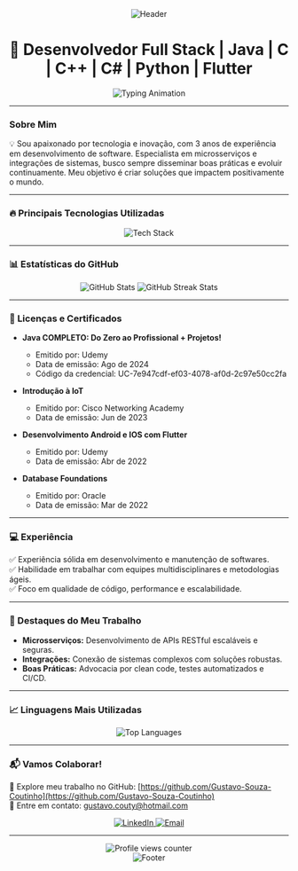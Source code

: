 <div align="center">
  <img src="https://capsule-render.vercel.app/api?type=waving&color=0:1D2671,100:C33764&height=200&section=header&text=Gustavo%20Coutinho&fontSize=50&fontAlignY=35&animation=fadeIn" alt="Header"/>
</div>

<h1 align="center">🚀 Desenvolvedor Full Stack | Java | C | C++ | C# | Python | Flutter</h1>

<div align="center">
  <img src="https://readme-typing-svg.demolab.com?font=Fira+Code&weight=600&size=22&pause=1000&color=F7B801&width=600&lines=Especialista+em+Microsserviços+%26+Integrações;3+anos+de+experiência+em+desenvolvimento;Advogado+de+Boas+Práticas;Evolução+Contínua+%26+Inovação" alt="Typing Animation"/>
</div>

---

### Sobre Mim

💡 Sou apaixonado por tecnologia e inovação, com 3 anos de experiência em desenvolvimento de software. Especialista em microsserviços e integrações de sistemas, busco sempre disseminar boas práticas e evoluir continuamente. Meu objetivo é criar soluções que impactem positivamente o mundo.

---

### 🔥 Principais Tecnologias Utilizadas

<div align="center">
  <img src="https://skillicons.dev/icons?i=spring,flutter,git,c,cpp,python" alt="Tech Stack"/>
</div>

---

### 📊 Estatísticas do GitHub

<div align="center">
  <img src="https://github-readme-stats.vercel.app/api?username=Gustavo-Souza-Coutinho&show_icons=true&theme=radical&hide_title=true" alt="GitHub Stats"/>
  <img src="https://github-readme-streak-stats.herokuapp.com/?user=Gustavo-Souza-Coutinho&theme=radical" alt="GitHub Streak Stats"/>
</div>

---

### 🏅 Licenças e Certificados

- **Java COMPLETO: Do Zero ao Profissional + Projetos!**  
  - Emitido por: Udemy  
  - Data de emissão: Ago de 2024  
  - Código da credencial: UC-7e947cdf-ef03-4078-af0d-2c97e50cc2fa  

- **Introdução à IoT**  
  - Emitido por: Cisco Networking Academy  
  - Data de emissão: Jun de 2023  

- **Desenvolvimento Android e IOS com Flutter**  
  - Emitido por: Udemy  
  - Data de emissão: Abr de 2022  

- **Database Foundations**  
  - Emitido por: Oracle  
  - Data de emissão: Mar de 2022  

---

### 💻 Experiência

✅ Experiência sólida em desenvolvimento e manutenção de softwares.  
✅ Habilidade em trabalhar com equipes multidisciplinares e metodologias ágeis.  
✅ Foco em qualidade de código, performance e escalabilidade.

---

### 🌟 Destaques do Meu Trabalho

- **Microsserviços:** Desenvolvimento de APIs RESTful escaláveis e seguras.  
- **Integrações:** Conexão de sistemas complexos com soluções robustas.  
- **Boas Práticas:** Advocacia por clean code, testes automatizados e CI/CD.

---

### 📈 Linguagens Mais Utilizadas

<div align="center">
  <img src="https://github-readme-stats.vercel.app/api/top-langs/?username=Gustavo-Souza-Coutinho&layout=compact&theme=radical" alt="Top Languages"/>
</div>

---

### 📬 Vamos Colaborar!

💼 Explore meu trabalho no GitHub: [https://github.com/Gustavo-Souza-Coutinho](https://github.com/Gustavo-Souza-Coutinho)  
📧 Entre em contato: gustavo.couty@hotmail.com  

<div align="center">
  <a href="https://www.linkedin.com/in/gustavo-coutinho-35b7b8239/" target="_blank">
    <img src="https://img.shields.io/badge/LinkedIn-0077B5?style=for-the-badge&logo=linkedin&logoColor=white" alt="LinkedIn"/>
  </a>
  <a href="mailto:gustavo.couty@hotmail.com" target="_blank">
    <img src="https://img.shields.io/badge/Email-D14836?style=for-the-badge&logo=gmail&logoColor=white" alt="Email"/>
  </a>
</div>

---

<div align="center">
  <img src="https://komarev.com/ghpvc/?username=Gustavo-Souza-Coutinho&label=PROFILE+VIEWS&color=F7B801&style=for-the-badge" alt="Profile views counter"/>
</div>

<div align="center">
  <img src="https://capsule-render.vercel.app/api?type=waving&color=0:C33764,100:1D2671&height=100&section=footer&animation=fadeIn" alt="Footer"/>
</div>
